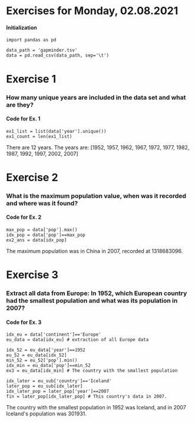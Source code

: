 # **Exercises for Monday, 02.08.2021**

#### Initialization
```
import pandas as pd

data_path = 'gapminder.tsv'
data = pd.read_csv(data_path, sep='\t')
```

# Exercise 1
### How many unique years are included in the data set and what are they?

#### Code for Ex. 1
```
ex1_list = list(data['year'].unique())
ex1_count = len(ex1_list)
```
There are 12 years. The years are:  [1952, 1957, 1962, 1967, 1972, 1977, 1982, 1987, 1992, 1997, 2002, 2007]

# Exercise 2
### What is the maximum population value, when was it recorded and where was it found?

#### Code for Ex. 2
```
max_pop = data['pop'].max()
idx_pop = data['pop']==max_pop
ex2_ans = data[idx_pop]
```

The maximum population was in China in 2007, recorded at 1318683096.

# Exercise 3 
### Extract all data from Europe: In 1952, which European country had the smallest population and what was its population in 2007?

#### Code for Ex. 3
```
idx_eu = data['continent']=='Europe'
eu_data = data[idx_eu] # extraction of all Europe data

idx_52 = eu_data['year']==1952
eu_52 = eu_data[idx_52]
min_52 = eu_52['pop'].min()
idx_min = eu_data['pop']==min_52
ex3 = eu_data[idx_min] # The country with the smallest population

idx_later = eu_sub['country']=='Iceland'
later_pop = eu_sub[idx_later]
idx_later_pop = later_pop['year']==2007
fin = later_pop[idx_later_pop] # This country's data in 2007.
```

The country with the smallest population in 1952 was Iceland, and in 2007 Iceland's population was 301931. 
